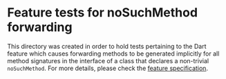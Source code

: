 # Feature tests for noSuchMethod forwarding

This directory was created in order to hold tests pertaining to the
Dart feature which causes forwarding methods to be generated
implicitly for all method signatures in the interface of a class that
declares a non-trivial `noSuchMethod`. For more details, please check
the
[feature specification](https://github.com/dart-lang/sdk/blob/master/docs/language/informal/nosuchmethod-forwarding.md).